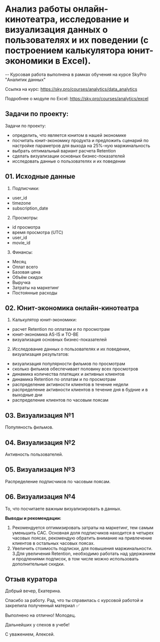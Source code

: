 # Анализ работы онлайн-кинотеатра, исследование и визуализация данных о пользователях и их поведении (с построением калькулятора юнит-экономики в Excel).

--
Курсовая работа выполнена в рамках обучения на курсе SkyPro "Аналитик данных"

Ссылка на курс: https://sky.pro/courses/analytics/data_analytics

Подробнее о модуле по Excel: https://sky.pro/courses/analytics/excel

## Задачи по проекту:

Задачи по проекту:
- определить, что является юнитом в нашей экономике
- посчитать юнит-экономику продукта и предложить сценарий по настройке параметров для выхода на 25%-ную маржинальность
- выбрать оптимальный вариант расчета Retention
- сделать визуализации основных бизнес-показателей
- исследовать данные о пользователях и их поведении

## 01. Исходные данные
1. Подписчики:
- user_id
- timezone
- subscription_date
2. Просмотры:
- id просмотра	
- время просмотра (UTC)	
- user_id	
- movie_id
3. Финансы:
- Месяц
- Оплат всего
- Базовая цена
- Объём скидок
- Выручка
- Затраты на маркетинг
- Постоянные расходы

## 02. Юнит-экономика онлайн-кинотеатра
1. Калькулятор юнит-экономики:
- расчет Retention по оплатам и по просмотрам
- юнит-экономика AS-IS и TO-BE
- визуализация основных бизнес-показателей
2. Исследование данных о пользователях и их поведении, визуализация результатов:
- визуализация популярности фильмов по просмотрам
- сколько фильмов обеспечивает половину всех просмотров
- динамика количества платящих и активных клиентов
- динамика Retention по оплатам и по просмотрам
- распределение активности клиентов в течение недели
- распределение активности клиентов в течение дня в будние и в выходные дни
- распределение клиентов по часовым поясам


## 03. Визуализация №1
Популяность фильмов.

## 04. Визуализация №2
Активность пользователей. 

## 05. Визуализация №3
Распределение подписчиков по часовым поясам. 

## 06. Визуализация №4
То, что посчитаете важным визуализировать в данных. 


**Выводы и рекомендации:**
1. Рекомендуется оптимизировать затраты на маркетинг, тем самым уменьшить CAC. Основная доля подписчиков находится в четырех часовых поясах, рекомендую обратить внимание на привлечение клиентов в остальных часовых поясах.
2. Увеличить стоимость подписки, для повышения маржинальности.
3.Для увеличения Retention, необходимо работать над удержанием и продлениями подписок, в том числе можно использовать дополнительные скидки.


## Отзыв куратора
Добрый вечер, Екатерина.

Спасибо за работу. Рад, что ты справилась с курсовой работой и закрепила полученный материал ﻿✅﻿

Выполнено на отлично! Молодец.

Дальнейших у спехов в учебе!

С уважением, Алексей.
